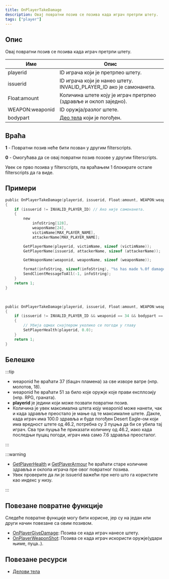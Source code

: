 ```yaml
---
title: OnPlayerTakeDamage
description: Овај повратни позив се позива када играч претрпи штету.
tags: ["player"]
---
```


## Опис

Овај повратни позив се позива када играч претрпи штету.

| Име             | Опис                                                                              |
|-----------------|-----------------------------------------------------------------------------------|
| playerid        | ID играча који је претрпео штету.                                                 |
| issuerid        | ID играча који је нанео штету. INVALID_PLAYER_ID ако је самонанета.               |
| Float:amount    | Количина штете коју је играч претрпео (здравље и оклоп заједно).                  |
| WEAPON:weaponid | ID оружја/разлог штете.                                                           |
| bodypart        | [Део тела](../resources/bodyparts) који је погођен.                               |

## Враћа

**1** - Повратни позив неће бити позван у другим filterscripts.

**0** - Омогућава да се овај повратни позив позове у другим filterscripts.

Увек се прво позива у filterscripts, па враћањем 1 блокирате остале filterscripts да га виде.

## Примери

```c
public OnPlayerTakeDamage(playerid, issuerid, Float:amount, WEAPON:weaponid, bodypart)
{
    if (issuerid != INVALID_PLAYER_ID) // Ако није самонанета.
    {
        new
            infoString[128],
            weaponName[24],
            victimName[MAX_PLAYER_NAME],
            attackerName[MAX_PLAYER_NAME];

        GetPlayerName(playerid, victimName, sizeof (victimName));
        GetPlayerName(issuerid, attackerName, sizeof (attackerName));

        GetWeaponName(weaponid, weaponName, sizeof (weaponName));

        format(infoString, sizeof(infoString), "%s has made %.0f damage to %s, weapon: %s, bodypart: %d", attackerName, amount, victimName, weaponName, bodypart);
        SendClientMessageToAll(-1, infoString);
    }
    return 1;
}
```

<br />

```c
public OnPlayerTakeDamage(playerid, issuerid, Float:amount, WEAPON:weaponid, bodypart)
{
    if (issuerid != INVALID_PLAYER_ID && weaponid == 34 && bodypart == 9)
    {
        // Убија одмах снајпером уколико се погоди у главу
        SetPlayerHealth(playerid, 0.0);
    }
    return 1;
}
```

## Белешке

:::tip

- weaponid ће враћати 37 (бацач пламена) за све изворе ватре (нпр. молотов, 18).
- weaponid ће враћати 51 за било које оружје које прави експлозију (нпр. RPG, граната).
- **playerid** је једини који може позвати повратни позив.
- Количина је увек максимална штета коју weaponid може нанети, чак и када здравље преостало је мање од те максималне штете. Дакле, када играч има 100.0 здравља и буде погођен Desert Eagle-ом који има вредност штете од 46.2, потребна су 3 пуцња да би се убила тај играч. Сва три пуцња ће приказати количину од 46.2, иако када последњи пуцац погоди, играч има само 7.6 здравља преосталог.

:::

:::warning

- [GetPlayerHealth](../functions/GetPlayerHealth) и [GetPlayerArmour](../functions/GetPlayerArmour) ће враћати старе количине здравља и оклопа играча пре овог повратног позива.
- Увек проверите да ли је issuerid важећи пре него што га користите као индекс у низу.

:::

## Повезане повратне функције

Следеће повратне функције могу бити корисне, јер су на један или други начин повезане са овим позивом.

- [OnPlayerGiveDamage](OnPlayerGiveDamage): Позива се када играч нанесе штету.
- [OnPlayerWeaponShot](OnPlayerWeaponShot): Позива се када играч искористи оружје(удари њиме, пуца..).

## Повезане ресурси

- [Делови тела](../resources/bodyparts)

